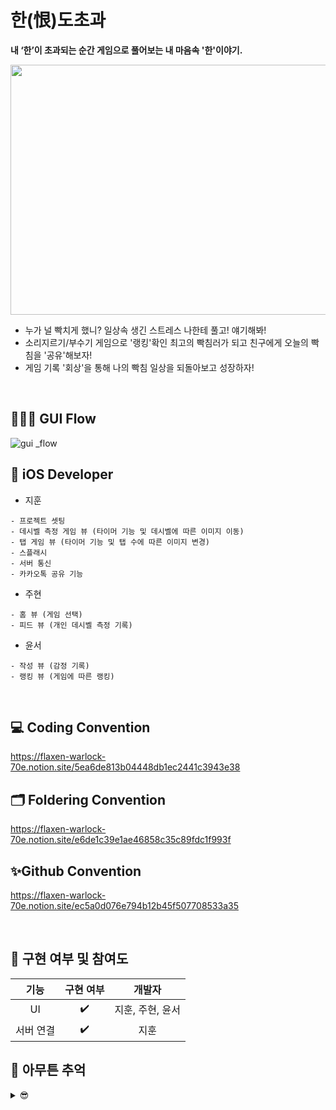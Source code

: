 # 한(恨)도초과
**내 ‘한’이 초과되는 순간 게임으로 풀어보는 내 마음속 '한'이야기.**  <br>

<img src="https://user-images.githubusercontent.com/58043306/169671724-4b4ff98a-bd37-43d3-973d-a715c317290d.png" width="550" height="400">

- 누가 널 빡치게 했니? 일상속 생긴 스트레스 나한테 풀고! 얘기해봐!
- 소리지르기/부수기 게임으로 '랭킹'확인 최고의 빡침러가 되고 친구에게 오늘의 빡침을 '공유'해보자!
- 게임 기록 '회상'을 통해 나의 빡침 일상을 되돌아보고 성장하자! 

<br>

## 🤸🏻‍♀️ GUI Flow
![gui _flow](https://user-images.githubusercontent.com/58043306/169671796-f03c071e-e838-4571-8037-50f4581f97f1.jpg)

## 🍎 iOS Developer
- 지훈
```
- 프로젝트 셋팅
- 데시벨 측정 게임 뷰 (타이머 기능 및 데시벨에 따른 이미지 이동)
- 탭 게임 뷰 (타이머 기능 및 탭 수에 따른 이미지 변경)
- 스플래시
- 서버 통신
- 카카오톡 공유 기능
```

- 주현
```
- 홈 뷰 (게임 선택)
- 피드 뷰 (개인 데시벨 측정 기록)
```

- 윤서
```
- 작성 뷰 (감정 기록)
- 랭킹 뷰 (게임에 따른 랭킹)
```

<br>

## 💻 Coding Convention
https://flaxen-warlock-70e.notion.site/5ea6de813b04448db1ec2441c3943e38
	
## 🗂 Foldering Convention
https://flaxen-warlock-70e.notion.site/e6de1c39e1ae46858c35c89fdc1f993f

## ✨Github Convention
https://flaxen-warlock-70e.notion.site/ec5a0d076e794b12b45f507708533a35

<br>

## 🚨 구현 여부 및 참여도
| 기능 | 구현 여부 | 개발자 |
| :--: | :-----: | :--: |
| UI | ✔️ | 지훈, 주현, 윤서 |
| 서버 연결 | ✔️ | 지훈 |

## 🥹 아무튼 추억
<details>
<summary> 😎 </summary>
<div markdown="1">     

<img width="327" alt="image" src="https://user-images.githubusercontent.com/58043306/169671969-e2fa6841-959d-4b2b-811b-45bd4d93b98f.png">

<img width="327" alt="image" src="https://user-images.githubusercontent.com/58043306/169671998-8c739f31-003c-4f4e-90a5-e6af831d7804.jpeg">
	
<img width="327" alt="image" src="https://user-images.githubusercontent.com/58043306/169671978-5e04cad7-a618-42a2-a894-720daaa48a23.jpeg">


</div>
</details>
